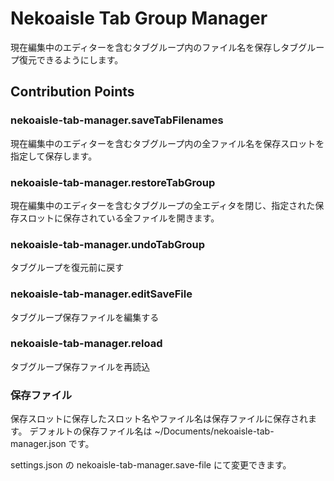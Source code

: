 # Nekoaisle Tab Group Manager

現在編集中のエディターを含むタブグループ内のファイル名を保存しタブグループ復元できるようにします。

## Contribution Points

### nekoaisle-tab-manager.saveTabFilenames
現在編集中のエディターを含むタブグループ内の全ファイル名を保存スロットを指定して保存します。

### nekoaisle-tab-manager.restoreTabGroup
現在編集中のエディターを含むタブグループの全エディタを閉じ、指定された保存スロットに保存されている全ファイルを開きます。

### nekoaisle-tab-manager.undoTabGroup
タブグループを復元前に戻す

### nekoaisle-tab-manager.editSaveFile
タブグループ保存ファイルを編集する

### nekoaisle-tab-manager.reload

タブグループ保存ファイルを再読込
### 保存ファイル
保存スロットに保存したスロット名やファイル名は保存ファイルに保存されます。
デフォルトの保存ファイル名は ~/Documents/nekoaisle-tab-manager.json です。

settings.json の nekoaisle-tab-manager.save-file にて変更できます。